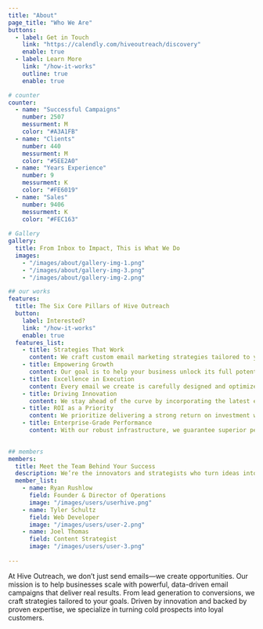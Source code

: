 ```yaml
---
title: "About"
page_title: "Who We Are"
buttons:
  - label: Get in Touch
    link: "https://calendly.com/hiveoutreach/discovery"
    enable: true
  - label: Learn More
    link: "/how-it-works"
    outline: true
    enable: true

# counter
counter:
  - name: "Successful Campaigns"
    number: 2507
    messurment: M
    color: "#A3A1FB"
  - name: "Clients"
    number: 440
    messurment: M
    color: "#5EE2A0"
  - name: "Years Experience"
    number: 9
    messurment: K
    color: "#FE6019"
  - name: "Sales"
    number: 9406
    messurment: K
    color: "#FEC163"
    
# Gallery
gallery:
  title: From Inbox to Impact, This is What We Do
  images:
    - "/images/about/gallery-img-1.png"
    - "/images/about/gallery-img-3.png"
    - "/images/about/gallery-img-2.png"

## our works
features:
  title: The Six Core Pillars of Hive Outreach
  button:
    label: Interested?
    link: "/how-it-works"
    enable: true
  features_list:
    - title: Strategies That Work
      content: We craft custom email marketing strategies tailored to your unique business needs and goals. By leveraging data insights and industry best practices, we ensure your campaigns resonate with your audience. Our strategies are designed to adapt, scale, and consistently deliver measurable results.
    - title: Empowering Growth
      content: Our goal is to help your business unlock its full potential through ROI-driven email campaigns. We utilize custom built, next-level tools to enhance deliverability and ensure your messages land in the right inbox. With precise audience segmentation and personalized content, we increase engagement and drive conversions.
    - title: Excellence in Execution
      content: Every email we create is carefully designed and optimized to deliver the highest possible impact. Our team ensures that each campaign is aligned with your objectives and targets your audience effectively. We focus on both the big picture and the smallest details to guarantee excellent performance across the board.
    - title: Driving Innovation
      content: We stay ahead of the curve by incorporating the latest email marketing technologies and strategies. From advanced A/B testing to dynamic, personalized automation, we constantly innovate to improve campaign results. Our cutting-edge approach helps you stand out in a crowded inbox and drive meaningful engagement.
    - title: ROI as a Priority
      content: We prioritize delivering a strong return on investment with every campaign we run. By continuously analyzing performance metrics and adjusting tactics, we ensure your marketing dollars are working efficiently. Our data-driven approach is designed to maximize profits and deliver sustainable growth over time.
    - title: Enterprise-Grade Performance
      content: With our robust infrastructure, we guarantee superior performance and reliability. Our advanced MTA setup ensures faster delivery speeds, higher inbox placement, and scalable solutions for growing businesses. It’s built to support campaigns that evolve with your business and continue delivering results.
    

## members
members:
  title: Meet the Team Behind Your Success
  description: We’re the innovators and strategists who turn ideas into results. Dedicated to delivering excellence, our team is here to craft powerful campaigns and take your business to the next level.
  member_list:
    - name: Ryan Rushlow
      field: Founder & Director of Operations
      image: "/images/users/userhive.png"
    - name: Tyler Schultz
      field: Web Developer 
      image: "/images/users/user-2.png"
    - name: Joel Thomas
      field: Content Strategist
      image: "/images/users/user-3.png"
   
---
```

At Hive Outreach, we don’t just send emails—we create opportunities. Our mission is to help businesses scale with powerful, data-driven email campaigns that deliver real results. From lead generation to conversions, we craft strategies tailored to your goals. Driven by innovation and backed by proven expertise, we specialize in turning cold prospects into loyal customers.